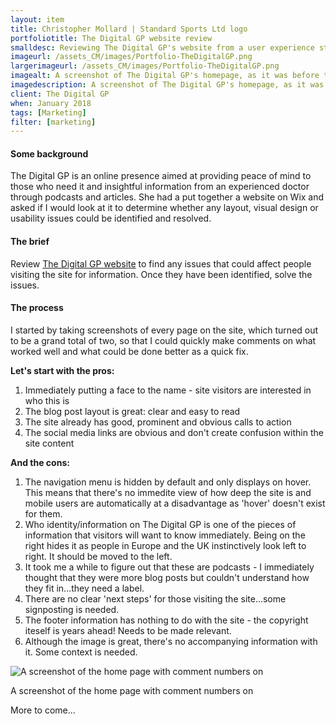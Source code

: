 ```yaml
---
layout: item
title: Christopher Mollard | Standard Sports Ltd logo
portfoliotitle: The Digital GP website review
smalldesc: Reviewing The Digital GP's website from a user experience standpoint
imageurl: /assets_CM/images/Portfolio-TheDigitalGP.png
largerimageurl: /assets_CM/images/Portfolio-TheDigitalGP.png
imagealt: A screenshot of The Digital GP's homepage, as it was before the review.  An image of Dr. Bella Smith sitting at as desk in her lab coat top and centre with blog posts beneath the image.
imagedescription: A screenshot of The Digital GP's homepage, as it was before the review.
client: The Digital GP
when: January 2018
tags: [Marketing]
filter: [marketing]
---
```

<h4>Some background</h4>
<p>
The Digital GP is an online presence aimed at providing peace of mind to those who need it and insightful information from an experienced doctor through podcasts and articles.  She had a put together a website on Wix and asked if I would look at it to determine whether any layout, visual design or usability issues could be identified and resolved.
</p>

<h4>The brief</h4>

<p>
Review <a href="https://www.thedigitalgp.com/" target="_blank">The Digital GP website</a> to find any issues that could affect people visiting the site for information.  Once they have been identified, solve the issues.
</p>
<h4>The process</h4>
<p>
I started by taking screenshots of every page on the site, which turned out to be a grand total of two, so that I could quickly make comments on what worked well and what could be done better as a quick fix.</p>

<p><strong>Let's start with the pros:</strong></p>
<ol>
    <li>Immediately putting a face to the name - site visitors are interested in who this is</li>
    <li>The blog post layout is great: clear and easy to read</li>
    <li>The site already has good, prominent and obvious calls to action</li>
    <li>The social media links are obvious and don't create confusion within the site content</li>
</ol>
<strong>And the cons:</strong>
<ol>
    <li>The navigation menu is hidden by default and only displays on hover.  This means that there's no immedite view of how deep the site is and mobile users are automatically at a disadvantage as 'hover' doesn't exist for them.</li>
    <li>Who identity/information on The Digital GP is one of the pieces of information that visitors will want to know immediately.  Being on the right hides it as people in Europe and the UK instinctively look left to right.  It should be moved to the left.</li>
    <li>It took me a while to figure out that these are podcasts - I immediately thought that they were more blog posts but couldn't understand how they fit in...they need a label.</li>
    <li>There are no clear 'next steps' for those visiting the site...some signposting is needed.</li>
    <li>The footer information has nothing to do with the site - the copyright iteself is years ahead!  Needs to be made relevant.</li>
    <li>Although the image is great, there's no accompanying information with it.  Some context is needed.</li>
</ol>

<div class="col-md-12 col-sm-6 col-xs-12">
<img src="/assets_CM/images/Portfolio-HomeComments.png" class="img-responsive" alt="A screenshot of the home page with comment numbers on">
<p class="imgCaption">A screenshot of the home page with comment numbers on</p>

<p>More to come...
</p>